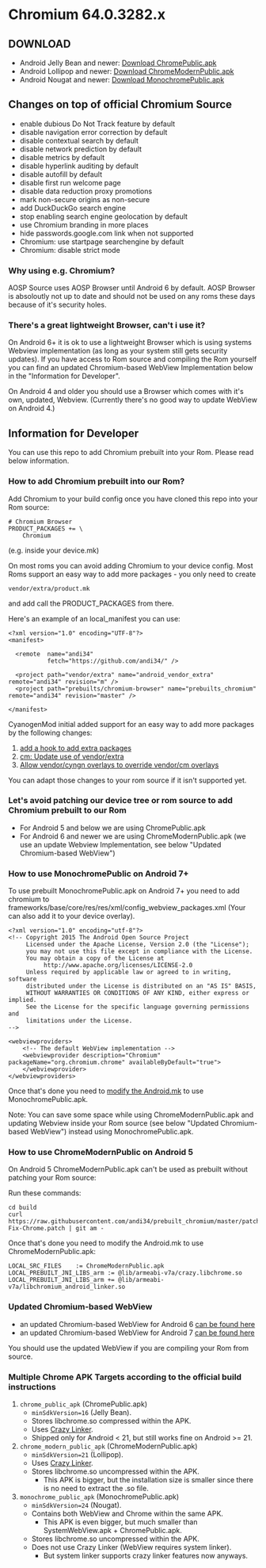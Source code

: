 # Chromium 64.0.3282.x

## DOWNLOAD

- Android Jelly Bean and newer: [Download ChromePublic.apk](https://github.com/andi34/prebuilt_chromium/raw/master/ChromePublic.apk)
- Android Lollipop and newer: [Download ChromeModernPublic.apk](https://github.com/andi34/prebuilt_chromium/raw/master/ChromeModernPublic.apk)
- Android Nougat and newer: [Download MonochromePublic.apk](https://github.com/andi34/prebuilt_chromium/raw/master/MonochromePublic.apk)


## Changes on top of official Chromium Source

- enable dubious Do Not Track feature by default
- disable navigation error correction by default
- disable contextual search by default
- disable network prediction by default
- disable metrics by default
- disable hyperlink auditing by default
- disable autofill by default
- disable first run welcome page
- disable data reduction proxy promotions
- mark non-secure origins as non-secure
- add DuckDuckGo search engine
- stop enabling search engine geolocation by default
- use Chromium branding in more places
- hide passwords.google.com link when not supported
- Chromium: use startpage searchengine by default
- Chromium: disable strict mode


### Why using e.g. Chromium?

AOSP Source uses AOSP Browser until Android 6 by default.
AOSP Browser is absoloutly not up to date and should not be used on any roms these days because of it's security holes.


### There's a great lightweight Browser, can't i use it?

On Android 6+ it is ok to use a lightweight Browser which is using systems Webview implementation (as long as your system still gets security updates). 
If you have access to Rom source and compiling the Rom yourself you can find an updated Chromium-based WebView Implementation below in the "Information for Developer".

On Android 4 and older you should use a Browser which comes with it's own, updated, Webview.
(Currently there's no good way to update WebView on Android 4.)


## Information for Developer

You can use this repo to add Chromium prebuilt into your Rom. Please read below information.


### How to add Chromium prebuilt into our Rom?

Add Chromium to your build config once you have cloned this repo into your Rom source:

```
# Chromium Browser
PRODUCT_PACKAGES += \
    Chromium

```
(e.g. inside your device.mk)


On most roms you can avoid adding Chromium to your device config.
Most Roms support an easy way to add more packages - you only need to create
```
vendor/extra/product.mk
```
and add call the PRODUCT_PACKAGES from there.

Here's an example of an local_manifest you can use:
```
<?xml version="1.0" encoding="UTF-8"?>
<manifest>

  <remote  name="andi34"
           fetch="https://github.com/andi34/" />

  <project path="vendor/extra" name="android_vendor_extra" remote="andi34" revision="m" />
  <project path="prebuilts/chromium-browser" name="prebuilts_chromium" remote="andi34" revision="master" />

</manifest>
```

CyanogenMod initial added support for an easy way to add more packages by the following changes:

1. [add a hook to add extra packages](https://github.com/LineageOS/android_vendor_cm/commit/45e6598078e3a919ec644b8ad22bf9ad2912e876)
2. [cm: Update use of vendor/extra](https://github.com/LineageOS/android_vendor_cm/commit/b9dd400b385b18519cad768b5ec45fcbe9973f22)
3. [Allow vendor/cyngn overlays to override vendor/cm overlays](https://github.com/LineageOS/android_vendor_cm/commit/39b9aa83f003aaf9842bc091ef0a4c2d3d2d15e4)

You can adapt those changes to your rom source if it isn't supported yet.


### Let's avoid patching our device tree or rom source to add Chromium prebuilt to our Rom

- For Android 5 and below we are using ChromePublic.apk
- For Android 6 and newer we are using ChromeModernPublic.apk (we use an update Webview Implementation, see below "Updated Chromium-based WebView")


### How to use MonochromePublic on Android 7+

To use prebuilt MonochromePublic.apk on Android 7+ you need to add chromium to frameworks/base/core/res/res/xml/config_webview_packages.xml
(Your can also add it to your device overlay).

```
<?xml version="1.0" encoding="utf-8"?>
<!-- Copyright 2015 The Android Open Source Project
     Licensed under the Apache License, Version 2.0 (the "License");
     you may not use this file except in compliance with the License.
     You may obtain a copy of the License at
          http://www.apache.org/licenses/LICENSE-2.0
     Unless required by applicable law or agreed to in writing, software
     distributed under the License is distributed on an "AS IS" BASIS,
     WITHOUT WARRANTIES OR CONDITIONS OF ANY KIND, either express or implied.
     See the License for the specific language governing permissions and
     limitations under the License.
-->

<webviewproviders>
    <!-- The default WebView implementation -->
    <webviewprovider description="Chromium" packageName="org.chromium.chrome" availableByDefault="true">
    </webviewprovider>
</webviewproviders>
```
Once that's done you need to [modify the Android.mk](https://github.com/andi34/prebuilts_chromium/commit/09cd63b824ffa08c2365d276d1540ba45cf3c865#diff-3ae6be565f1e33e90e0b11f768de1f6c) to use MonochromePublic.apk.

Note: You can save some space while using ChromeModernPublic.apk and updating Webview inside your Rom source (see below "Updated Chromium-based WebView") instead using MonochromePublic.apk.


### How to use ChromeModernPublic on Android 5

On Android 5 ChromeModernPublic.apk can't be used as prebuilt without patching your Rom source:

Run these commands:
```
cd build
curl https://raw.githubusercontent.com/andi34/prebuilt_chromium/master/patches/Lollipop/0001-Fix-Chrome.patch | git am -
```
Once that's done you need to modify the Android.mk to use ChromeModernPublic.apk:
```
LOCAL_SRC_FILES    := ChromeModernPublic.apk
LOCAL_PREBUILT_JNI_LIBS_arm := @lib/armeabi-v7a/crazy.libchrome.so
LOCAL_PREBUILT_JNI_LIBS_arm += @lib/armeabi-v7a/libchromium_android_linker.so
```


### Updated Chromium-based WebView

- an updated Chromium-based WebView for Android 6 [can be found here](https://github.com/android-security/android_external_chromium-webview/tree/aosp-6.0)
- an updated Chromium-based WebView for Android 7 [can be found here](https://github.com/android-security/android_external_chromium-webview/tree/aosp-7.1)

You should use the updated WebView if you are compiling your Rom from source.


### Multiple Chrome APK Targets according to the official build instructions

1. `chrome_public_apk` (ChromePublic.apk)
   * `minSdkVersion=16` (Jelly Bean).
   * Stores libchrome.so compressed within the APK.
   * Uses [Crazy Linker](https://cs.chromium.org/chromium/src/base/android/linker/BUILD.gn?rcl=6bb29391a86f2be58c626170156cbfaa2cbc5c91&l=9).
   * Shipped only for Android < 21, but still works fine on Android >= 21.
2. `chrome_modern_public_apk` (ChromeModernPublic.apk)
   * `minSdkVersion=21` (Lollipop).
   * Uses [Crazy Linker](https://cs.chromium.org/chromium/src/base/android/linker/BUILD.gn?rcl=6bb29391a86f2be58c626170156cbfaa2cbc5c91&l=9).
   * Stores libchrome.so uncompressed within the APK.
     * This APK is bigger, but the installation size is smaller since there is
       no need to extract the .so file.
3. `monochrome_public_apk` (MonochromePublic.apk)
   * `minSdkVersion=24` (Nougat).
   * Contains both WebView and Chrome within the same APK.
     * This APK is even bigger, but much smaller than SystemWebView.apk + ChromePublic.apk.
   * Stores libchrome.so uncompressed within the APK.
   * Does not use Crazy Linker (WebView requires system linker).
     * But system linker supports crazy linker features now anyways.
